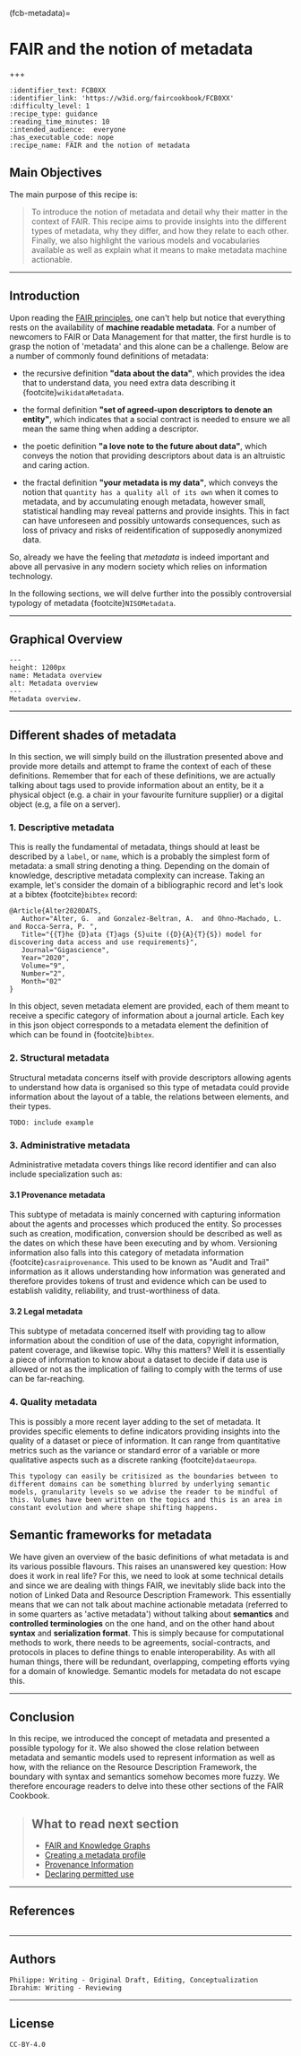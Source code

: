 (fcb-metadata)=
# FAIR and the notion of metadata

+++
<br/>

````{panels_fairplus}
:identifier_text: FCB0XX
:identifier_link: 'https://w3id.org/faircookbook/FCB0XX'
:difficulty_level: 1
:recipe_type: guidance
:reading_time_minutes: 10
:intended_audience:  everyone 
:has_executable_code: nope
:recipe_name: FAIR and the notion of metadata
```` 


## Main Objectives 

The main purpose of this recipe is:

> To introduce the notion of metadata and detail why their matter in the context of FAIR. This recipe aims to provide insights into the different types of metadata, why they differ, and how they relate to each other. Finally, we also highlight the various models and vocabularies available as well as explain what it means to make metadata machine actionable.

---
## Introduction

Upon reading the [FAIR principles](fcb-fairprinciples), one can't help but notice that everything rests on the availability of **machine readable metadata**. For a number of newcomers to FAIR or Data Management for that matter, the first hurdle is to grasp the notion of 'metadata' and this alone can be a challenge.
Below are a number of commonly found definitions of metadata:

* the recursive definition **"data about the data"**, which provides the idea that to understand data, you need extra data describing it {footcite}`wikidataMetadata`.

* the formal definition **"set of agreed-upon descriptors to denote an entity"**, which indicates that a social contract is needed to ensure we all mean the same thing when adding a descriptor.

* the poetic definition **"a love note to the future about data"**, which conveys the notion that providing descriptors about data is an altruistic and caring action.

* the fractal definition  **"your metadata is my data"**, which conveys the notion that `quantity has a quality all of its own` when it comes to metadata, and by accumulating enough metadata, however small, statistical handling may reveal patterns and provide insights. This in fact can have unforeseen and possibly untowards consequences, such as loss of privacy and risks of reidentification of supposedly anonymized data.

So, already we have the feeling that *metadata* is indeed important and above all pervasive in any modern society which relies on information technology.

In the following sections, we will delve further into the possibly controversial typology of metadata {footcite}`NISOMetadata`.



---
## Graphical Overview 

<!-- ```language
../datascriptor/node_modules/.bin/mmdc -i ../FAIRplus-org/the-fair-cookbook/content/recipes/introduction/metadata-fair-figure.mmd -o ../FAIRplus-org/the-fair-cookbook/content/recipes/introduction/metadata-fair-figure.png
```
 -->


```{figure} metadata-fair-figure.png
---
height: 1200px
name: Metadata overview
alt: Metadata overview
---
Metadata overview.
```

---
## Different shades of metadata

In this section, we will simply build on the illustration presented above and provide more details and attempt to frame the context of each of these definitions.
Remember that for each of these definitions, we are actually talking about tags used to provide information about an entity, be it a physical object (e.g. a chair in your favourite furniture supplier) or a digital object (e.g, a file on a server).


### 1. Descriptive metadata

This is really the fundamental of metadata, things should at least be described by a `label`, or `name`, which is a probably the simplest form of metadata: a small string denoting a thing.
Depending on the domain of knowledge, descriptive metadata complexity can increase.
Taking an example, let's consider the domain of a bibliographic record and let's look at a bibtex {footcite}`bibtex` record:

```bash=
@Article{Alter2020DATS,
   Author="Alter, G.  and Gonzalez-Beltran, A.  and Ohno-Machado, L.  and Rocca-Serra, P. ",
   Title="{{T}he {D}ata {T}ags {S}uite ({D}{A}{T}{S}) model for discovering data access and use requirements}",
   Journal="Gigascience",
   Year="2020",
   Volume="9",
   Number="2",
   Month="02"
}
```
In this object, seven metadata element are provided, each of them meant to receive a specific category of information about a journal article.
Each key in this json object corresponds to a metadata element the definition of which can be found in {footcite}`bibtex`.

### 2. Structural metadata

Structural metadata concerns itself with provide descriptors allowing agents to understand how data is organised so this type of metadata could provide information about the layout of a table, the relations between elements, and their types.

```bash=
TODO: include example
```

### 3. Administrative metadata

Administrative metadata covers things like record identifier and can also include specialization such as:

#### 3.1 Provenance metadata

This subtype of metadata is mainly concerned with capturing information about the agents and processes which produced the entity. So processes such as creation, modification, conversion should be described as well as the dates on which these have been executing and by whom. Versioning information also falls into this category of metadata information {footcite}`casraiprovenance`.
This used to be known as "Audit and Trail" information as it allows understanding how information was generated and therefore provides tokens of trust and evidence which can be used to establish validity, reliability, and trust-worthiness of data.

#### 3.2 Legal metadata

This subtype of metadata concerned itself with providing tag to allow information about the condition of use of the data, copyright information, patent coverage, and likewise topic.
Why this matters? Well it is essentially a piece of information to know about a dataset to decide if data use is allowed or not as the implication of failing to comply with the terms of use can be far-reaching.

### 4. Quality metadata

This is possibly a more recent layer adding to the set of metadata. It provides specific elements to define indicators providing insights into the quality of a dataset or piece of information.
It can range from quantitative metrics such as the variance or standard error of a variable or more qualitative aspects such as a discrete ranking {footcite}`dataeuropa`.



````{note}
This typology can easily be critisized as the boundaries between to different domains can be something blurred by underlying semantic models, granularity levels so we advise the reader to be mindful of this. Volumes have been written on the topics and this is an area in constant evolution and where shape shifting happens.
````



## Semantic frameworks for metadata

We have given an overview of the basic definitions of what metadata is and its various possible flavours. 
This raises an unanswered key question: How does it work in real life? For this, we need to look at some technical details and since we are dealing with things FAIR, we inevitably slide back into the notion of Linked Data and Resource Description Framework.
This essentially means that we can not talk about machine actionable metadata (referred to in some quarters as 'active metadata') without talking about **semantics** and **controlled terminologies** on the one hand, and on the other hand about **syntax** and **serialization format**.
This is simply because for computational methods to work, there needs to be agreements, social-contracts, and protocols in places to define things to enable interoperability. 
As with all human things, there will be redundant, overlapping, competing efforts vying for a domain of knowledge. Semantic models for metadata do not escape this.




---
## Conclusion

> 
In this recipe, we introduced the concept of metadata and presented a possible typology for it. We also showed the close relation between metadata and semantic models used to represent information as well as how, with the reliance on the Resource Description Framework, the boundary with syntax and semantics somehow becomes more fuzzy. We therefore encourage readers to delve into these other sections of the FAIR Cookbook.

> 
> ## What to read next section
> * [FAIR and Knowledge Graphs](https://w3id.org/faircookbook/FCBXXX)
> * [Creating a metadata profile](https://w3id.org/faircookbook/FCB026)
> * [Provenance Information](https://w3id.org/faircookbook/FCB036)
> * [Declaring permitted use](https://w3id.org/faircookbook/FCB035)



---
## References


```{footbibliography}
```	

<!-- 1. [Understanding metadata](https://groups.niso.org/apps/group_public/download.php/17446/Understanding%20Metadata.pdf)
1. [what-is-metadata-and-why-is-it-important-data](https://www.opendatasoft.com/en/blog/what-is-metadata-and-why-is-it-important-data)
1. [Metadata in Wikipedia](https://en.wikipedia.org/wiki/Metadata) 
1. [data.europa.eu](https://data.europa.eu/mqa/?locale=en)
1. [provenance by CASRAI](https://casrai.org/term/provenance-metadata/)
 -->



---
## Authors

````{authors_fairplus}
Philippe: Writing - Original Draft, Editing, Conceptualization
Ibrahim: Writing - Reviewing
````


---
## License

````{license_fairplus}
CC-BY-4.0
````


